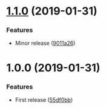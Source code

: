 # [1.1.0](https://github.com/unlight/is-in-frame/compare/v1.0.0...v1.1.0) (2019-01-31)


### Features

* Minor release ([9011a26](https://github.com/unlight/is-in-frame/commit/9011a26))

# 1.0.0 (2019-01-31)


### Features

* First release ([55df0bb](https://github.com/unlight/is-in-frame/commit/55df0bb))

